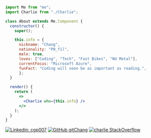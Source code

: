 ```jsx
import Me from "me";
import Charlie from "./Charlie";

class About extends Me.Component {
  constructor() {
    super();

    this.info = {
      nickname: "Chang",
      nationality: "PH_fil",
      male: true,
      loves: ["Coding", "Tech", "Fast Bikes", "NU Metal"],
      currentFocus: "Microsoft Azure",
      funFact: "Coding will soon be as important as reading.",
      };
  }

  render() {
    return (
      <>
        <Charlie who={this.info} />
      </>
    );
  }
}

```

[![Linkedin: cgp007](https://img.shields.io/badge/-cgp007-blue?style=flat-square&logo=Linkedin&logoColor=white&link=https://www.linkedin.com/in/cgp007/)](https://www.linkedin.com/in/cgp007/)
[![GitHub gitChang](https://img.shields.io/github/followers/gitChang?label=follow&style=social)](https://github.com/gitChang)
[![charlie StackOverflow](https://stackoverflow-badge.herokuapp.com/api/StackOverflowBadge/2612959)](https://stackoverflow.com/users/2612959/charlie)

